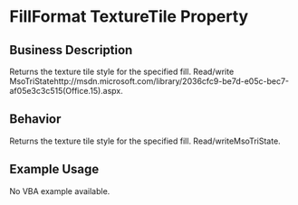 # FillFormat TextureTile Property

## Business Description
Returns the texture tile style for the specified fill. Read/write MsoTriStatehttp://msdn.microsoft.com/library/2036cfc9-be7d-e05c-bec7-af05e3c3c515(Office.15).aspx.

## Behavior
Returns the texture tile style for the specified fill. Read/writeMsoTriState.

## Example Usage
No VBA example available.